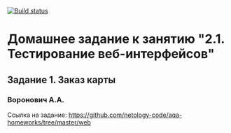 [![Build status](https://ci.appveyor.com/api/projects/status/3an0xj6uiaxxv20g/branch/master?svg=true)](https://ci.appveyor.com/project/valex182/selenium-selenide-jx302/branch/master)

# Домашнее задание к занятию "2.1. Тестирование веб-интерфейсов"
## Задание 1. Заказ карты
### Воронович А.А.

Ссылка на задание: https://github.com/netology-code/aqa-homeworks/tree/master/web